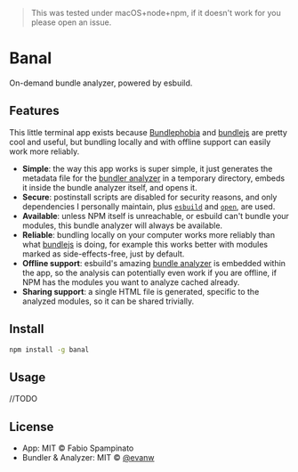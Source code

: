 > This was tested under macOS+node+npm, if it doesn't work for you please open an issue.

# Banal

On-demand bundle analyzer, powered by esbuild.

## Features

This little terminal app exists because [Bundlephobia](https://bundlephobia.com) and [bundlejs](https://bundlejs.com) are pretty cool and useful, but bundling locally and with offline support can easily work more reliably.

- **Simple**: the way this app works is super simple, it just generates the metadata file for the [bundler analyzer](https://esbuild.github.io/analyze) in a temporary directory, embeds it inside the bundle analyzer itself, and opens it.
- **Secure**: postinstall scripts are disabled for security reasons, and only dependencies I personally maintain, plus [`esbuild`](https://github.com/evanw/esbuild) and [`open`](https://github.com/sindresorhus/open), are used.
- **Available**: unless NPM itself is unreachable, or esbuild can't bundle your modules, this bundle analyzer will always be available.
- **Reliable**: bundling locally on your computer works more reliably than what [bundlejs](https://bundlejs.com) is doing, for example this works better with modules marked as side-effects-free, just by default.
- **Offline support**: esbuild's amazing [bundle analyzer](https://esbuild.github.io/analyze) is embedded within the app, so the analysis can potentially even work if you are offline, if NPM has the modules you want to analyze cached already.
- **Sharing support**: a single HTML file is generated, specific to the analyzed modules, so it can be shared trivially.

## Install

```sh
npm install -g banal
```

## Usage

<!--
<p align="center">
  <img src="resources/demo.gif" width="700" alt="Demo">
</p>
 -->

//TODO

## License

- App: MIT © Fabio Spampinato
- Bundler & Analyzer: MIT © [@evanw](https://github.com/evanw)
